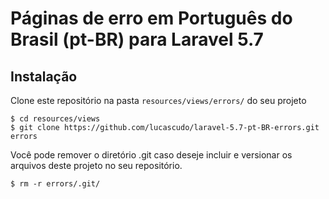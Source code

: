 # Páginas de erro em Português do Brasil (pt-BR) para Laravel 5.7

## Instalação
Clone este repositório na pasta `resources/views/errors/` do seu projeto
  ```shell
  $ cd resources/views
  $ git clone https://github.com/lucascudo/laravel-5.7-pt-BR-errors.git errors
  ```
   Você pode remover o diretório .git caso deseje incluir e versionar os arquivos deste projeto no seu repositório.

  ```shell
  $ rm -r errors/.git/
  ```

